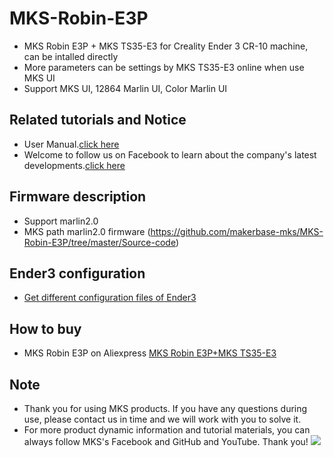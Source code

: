 # MKS-Robin-E3P
- MKS Robin E3P + MKS TS35-E3 for Creality Ender 3 CR-10 machine, can be intalled directly
- More parameters can be settings by MKS TS35-E3 online when use MKS UI
- Support MKS UI, 12864 Marlin UI, Color Marlin UI

## Related tutorials and Notice
- User Manual.[click here](https://github.com/makerbase-mks/MKS-Robin-E3P/wiki)
- Welcome to follow us on Facebook to learn about the company's latest developments.[click here](https://www.facebook.com/Makerbase.mks/)

## Firmware description
- Support marlin2.0
- MKS path marlin2.0 firmware (https://github.com/makerbase-mks/MKS-Robin-E3P/tree/master/Source-code)

## Ender3 configuration
- [Get different configuration files of Ender3](https://github.com/makerbase-mks/MKS-Robin-E3P/tree/master/Source-code/config)

## How to buy
- MKS Robin E3P on Aliexpress [MKS Robin E3P+MKS TS35-E3](https://www.aliexpress.com/item/1005001493427134.html)

## Note
- Thank you for using MKS products. If you have any questions during use, please contact us in time and we will work with you to solve it.
- For more product dynamic information and tutorial materials, you can always follow MKS's Facebook and GitHub and YouTube. Thank you!
![](https://github.com/makerbase-mks/MKS-Robin-Nano/blob/master/hardware/Image/MKS_FGA.png)
